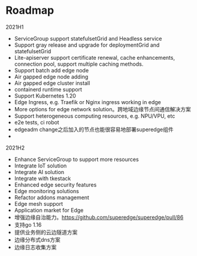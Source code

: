 # Roadmap

2021H1

- ServiceGroup support statefulsetGrid and Headless service
- Support gray release and upgrade for deploymentGrid and statefulsetGrid
- Lite-apiserver support certificate renewal, cache enhancements, connection pool, support multiple caching methods.
- Support batch add edge node
- Air gapped edge node adding
- Air gapped edge cluster install
- containerd runtime support
- Support Kubernetes 1.20
- Edge Ingress, e.g. Traefik or Nginx ingress working in edge
- More options for edge network solution。跨地域边缘节点间通信解决方案
- Support heterogeneous computing resources, e.g. NPU/VPU, etc
- e2e tests, ci robot
- edgeadm change之后加入的节点也能很容易地部署superedge组件
- 

2021H2

- Enhance ServiceGroup to support more resources
- Integrate IoT solution
- Integrate AI solution
- Integrate with tkestack
- Enhanced edge security features
- Edge monitoring solutions
- Refactor addons management
- Edge mesh support
- Application market for Edge
- 增强边缘自治能力。https://github.com/superedge/superedge/pull/86
- 支持go 1.16
- 提供业务侧的云边隧道方案
- 边缘分布式dns方案
- 边缘日志收集方案

